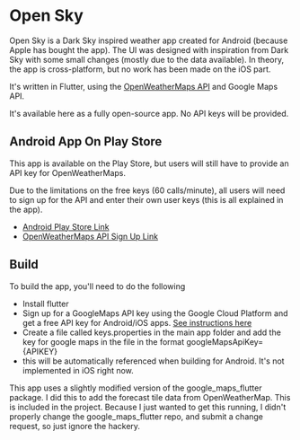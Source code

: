 # Open Sky

Open Sky is a Dark Sky inspired weather app created for Android (because Apple has bought the app). The UI was designed with inspiration from Dark Sky with some small changes (mostly due to the data available). In theory, the app is cross-platform, but no work has been made on the iOS part.

It's written in Flutter, using the [OpenWeatherMaps API](https://openweathermap.org/api) and Google Maps API.

It's available here as a fully open-source app. No API keys will be provided.


## Android App On Play Store

This app is available on the Play Store, but users will still have to provide an API key for OpenWeatherMaps. 

Due to the limitations on the free keys (60 calls/minute), all users will need to sign up for the API and enter their own user keys (this is all explained in the app).

- [Android Play Store Link]()
- [OpenWeatherMaps API Sign Up Link](https://home.openweathermap.org/users/sign_in)

## Build
	
To build the app, you'll need to do the following

- Install flutter
- Sign up for a GoogleMaps API key using the Google Cloud Platform and get a free API key for Android/iOS apps. [See instructions here](https://pub.dev/packages/google_maps_flutter)
- Create a file called keys.properties in the main app folder and add the key for google maps in the file in the format
	googleMapsApiKey={APIKEY}
- this will be automatically referenced when building for Android. It's not implemented in iOS right now.
	
This app uses a slightly modified version of the google_maps_flutter package. I did this to add the forecast tile data from OpenWeatherMap. This is included in the project. Because I just wanted to get this running, I didn't properly change the google_maps_flutter repo, and submit a change request, so just ignore the hackery.
